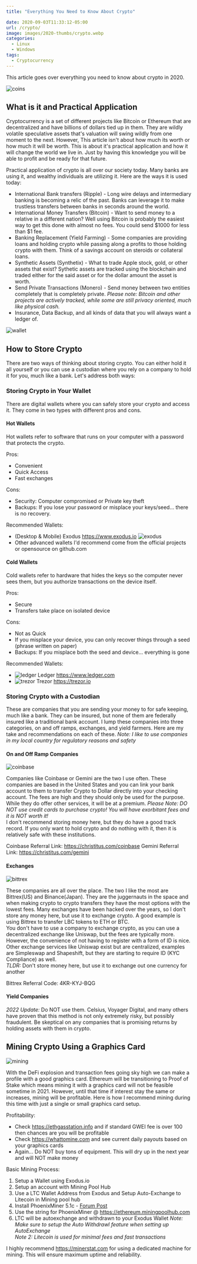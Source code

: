 ```yaml
---
title: "Everything You Need to Know About Crypto"

date: 2020-09-03T11:33:12-05:00
url: /crypto/
image: images/2020-thumbs/crypto.webp
categories:
  - Linux
  - Windows
tags:
  - Cryptocurrency
---
```

This article goes over everything you need to know about crypto in 2020. 
<!--more-->

![coins](/images/crypto/coins.webp)

## What is it and Practical Application

Cryptocurrency is a set of different projects like Bitcoin or Ethereum that are decentralized and have billions of dollars tied up in them. They are wildly volatile speculative assets that's valuation will swing wildly from one moment to the next. However, This article isn't about how much its worth or how much it will be worth. This is about it's practical application and how it will change the world we live in. Just by having this knowledge you will be able to profit and be ready for that future. 

Practical application of crypto is all over our society today. Many banks are using it, and wealthy individuals are utilizing it. Here are the ways it is used today:
- International Bank transfers (Ripple) - Long wire delays and intermediary banking is becoming a relic of the past. Banks can leverage it to make trustless transfers between banks in seconds around the world.
- International Money Transfers (Bitcoin) - Want to send money to a relative in a different nation? Well using Bitcoin is probably the easiest way to get this done with almost no fees. You could send $1000 for less than $1 fee. 
- Banking Replacement (Yield Farming) - Some companies are providing loans and holding crypto while passing along a profits to those holding crypto with them. Think of a savings account on steroids or collateral loans. 
- Synthetic Assets (Synthetix) - What to trade Apple stock, gold, or other assets that exist? Sythetic assets are tracked using the blockchain and traded either for the said asset or for the dollar amount the asset is worth. 
- Send Private Transactions (Monero) - Send money between two entities completely that is completely private. _Please note: Bitcoin and other projects are actively tracked, while some are still privacy oriented, much like physical cash._ 
- Insurance, Data Backup, and all kinds of data that you will always want a ledger of. 

![wallet](/images/crypto/wallet.webp)

## How to Store Crypto

There are two ways of thinking about storing crypto. You can either hold it all yourself or you can use a custodian where you rely on a company to hold it for you, much like a bank. Let's address both ways:

### Storing Crypto in Your Wallet

There are digital wallets where you can safely store your crypto and access it. They come in two types with different pros and cons. 

#### Hot Wallets

Hot wallets refer to software that runs on your computer with a password that protects the crypto.

Pros:
- Convenient
- Quick Access
- Fast exchanges

Cons:
- Security: Computer compromised or Private key theft
- Backups: If you lose your password or misplace your keys/seed... there is no recovery. 

Recommended Wallets:
- (Desktop & Mobile) Exodus <https://www.exodus.io> 
![exodus](/images/crypto/exodus.webp)
- Other advanced wallets I'd recommend come from the official projects or opensource on github.com 

#### Cold Wallets

Cold wallets refer to hardware that hides the keys so the computer never sees them, but you authorize transactions on the device itself. 

Pros:
- Secure
- Transfers take place on isolated device

Cons:
- Not as Quick
- If you misplace your device, you can only recover things through a seed (phrase written on paper)
- Backups: If you misplace both the seed and device... everything is gone

Recommended Wallets:
- ![ledger](/images/crypto/ledger.webp) Ledger <https://www.ledger.com>
- ![trezor](/images/crypto/trezor.webp) Trezor <https://trezor.io>

### Storing Crypto with a Custodian

These are companies that you are sending your money to for safe keeping, much like a bank. They can be insured, but none of them are federally insured like a traditional bank account. I lump these companies into three categories, on and off ramps, exchanges, and yield farmers. Here are my take and recommendations on each of these. _Note: I like to use companies in my local country for regulatory reasons and safety_ 

#### On and Off Ramp Companies

![coinbase](/images/crypto/coinbase.webp)

Companies like Coinbase or Gemini are the two I use often. These companies are based in the United States and you can link your bank account to them to transfer Crypto to Dollar directly into your checking account. The fees are high and they should only be used for the purpose. While they do offer other services, it will be at a premium. _Please Note: DO NOT use credit cards to purchase crypto! You will have exorbitant fees and it is NOT worth it!_  
I don't recommend storing money here, but they do have a good track record. If you only want to hold crypto and do nothing with it, then it is relatively safe with these institutions. 

Coinbase Referral Link: <https://christitus.com/coinbase>
Gemini Referral Link: <https://christitus.com/gemini>

#### Exchanges

![bittrex](/images/crypto/bittrex.webp)

These companies are all over the place. The two I like the most are Bittrex(US) and Binance(Japan). They are the juggernauts in the space and when making crypto to crypto transfers they have the most options with the lowest fees. Many exchanges have been hacked over the years, so I don't store any money here, but use it to exchange crypto. A good example is using Bittrex to transfer LBC tokens to ETH or BTC.  
You don't have to use a company to exchange crypto, as you can use a decentralized exchange like Uniswap, but the fees are typically more. However, the convenience of not having to register with a form of ID is nice. Other exchange services like Uniswap exist but are centralized, examples are Simpleswap and Shapeshift, but they are starting to require ID (KYC Compliance) as well.  
*TLDR:* Don't store money here, but use it to exchange out one currency for another

Bittrex Referral Code: 4KR-KYJ-BQG

#### Yield Companies

*2022 Update:* Do NOT use them. Celsius, Voyager Digital, and many others have proven that this method is not only extremely risky, but possibly fraudulent. Be skeptical on any companies that is promising returns by holding assets with them in crypto.

## Mining Crypto Using a Graphics Card

![mining](/images/crypto/mining.webp)

With the DeFi explosion and transaction fees going sky high we can make a profile with a good graphics card. Ethereum will be transitioning to Proof of Stake which means mining it with a graphics card will not be feasible sometime in 2021. However, until that time if interest stay the same or increases, mining will be profitable. Here is how I recommend mining during this time with just a single or small graphics card setup. 

Profitability:
- Check <https://ethgasstation.info> and if standard GWEI fee is over 100 then chances are you will be profitable
- Check <https://whattomine.com> and see current daily payouts based on your graphics cards
- Again... Do NOT buy tons of equipment. This will dry up in the next year and will NOT make money


Basic Mining Process:  
1. Setup a Wallet using Exodus.io
2. Setup an account with Mining Pool Hub
3. Use a LTC Wallet Address from Exodus and Setup Auto-Exchange to Litecoin in Mining pool hub
4. Install PhoenixMiner 5.1c - [Forum Post](https://bitcointalk.org/index.php?topic=2647654.0)
5. Use the string for PhoenixMiner @ <https://ethereum.miningpoolhub.com>
6. LTC will be autoexchange and withdrawn to your Exodus Wallet
_Note: Make sure to setup the Auto Withdrawl feature when setting up AutoExchange_  
_Note 2: Litecoin is used for minimal fees and fast transactions_

I highly recommend <https://minerstat.com> for using a dedicated machine for mining. This will ensure maximum uptime and reliability. 



